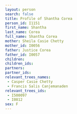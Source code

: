 ```yaml
---
layout: person
search: false
title: Profile of Shantha Corea
person_id: I1151
first_name: Shantha
last_name: Corea
full_name: Shantha Corea
mother: Sheila Casie Chetty
mother_id: I0056
father: Justice Corea
father_id: I0057
children:
children_ids:
partners:
partner_ids:
relevant_trees_names:
 - Casper Casie Chetty
 - Francis Salis Canjemanaden
relevant_trees_ids:
 - I500097
 - I0812
sex: F
---
```


